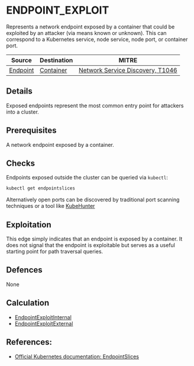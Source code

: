# ENDPOINT_EXPLOIT

Represents a network endpoint exposed by a container that could be exploited by an attacker (via means known or unknown). This can correspond to a Kubernetes service, node service, node port, or container port.

| Source                                    | Destination                           | MITRE                            |
| ----------------------------------------- | ------------------------------------- |----------------------------------|
| [Endpoint](../vertices/ENDPOINT.md) | [Container](../vertices/CONTAINER.md) | [Network Service Discovery, T1046](https://attack.mitre.org/techniques/T1046/) |

## Details

Exposed endpoints represent the most common entry point for attackers into a cluster.

## Prerequisites

A network endpoint exposed by a container.

## Checks

Endpoints exposed outside the cluster can be queried via `kubectl`:

```bash
kubectl get endpointslices
```

Alternatively open ports can be discovered by traditional port scanning techniques or a tool like [KubeHunter](https://github.com/aquasecurity/kube-hunter#scanning-options)

## Exploitation

This edge simply indicates that an endpoint is exposed by a container. It does not signal that the endpoint is exploitable but serves as a useful starting point for path traversal queries.

## Defences

None

## Calculation

+ [EndpointExploitInternal](../../pkg/kubehound/graph/edge/endpoint_exploit_internal.go)
+ [EndpointExploitExternal](../../pkg/kubehound/graph/edge/endpoint_exploit_external.go)


## References:

+ [Official Kubernetes documentation: EndpointSlices ](https://kubernetes.io/docs/concepts/storage/volumes/)

